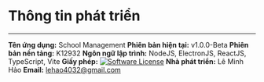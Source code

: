 # Thông tin phát triển
---
**Tên ứng dụng:** School Management
**Phiên bản hiện tại:** v1.0.0-Beta
**Phiên bản nền tảng:** K12932
**Ngôn ngữ lập trình:** NodeJS, ElectronJS, ReactJS, TypeScript, Vite
**Giấy phép:** [![Software License](https://img.shields.io/badge/license-MIT-brightgreen.svg?style=flat-square)]()
**Nhà phát triển:** Lê Minh Hảo
**Email:** [lehao4032@gmail.com](mailto:lehao4032@gmail.com)
